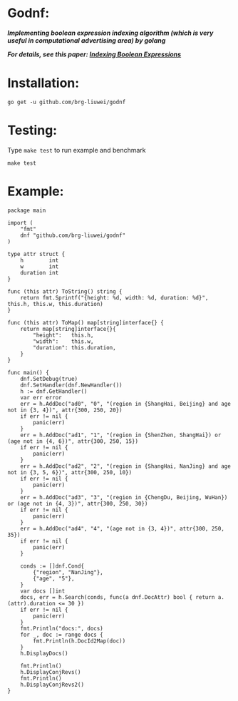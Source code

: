 # Godnf: 

___Implementing boolean expression indexing algorithm (which is very useful in computational advertising area) by golang___

___For details, see this paper: [Indexing Boolean Expressions](http://theory.stanford.edu/~sergei/papers/vldb09-indexing.pdf)___

# Installation:

    go get -u github.com/brg-liuwei/godnf

# Testing:

Type `make test` to run example and benchmark

    make test

# Example:

    package main
    
    import (
    	"fmt"
    	dnf "github.com/brg-liuwei/godnf"
    )
    
    type attr struct {
    	h        int
    	w        int
    	duration int
    }
    
    func (this attr) ToString() string {
    	return fmt.Sprintf("{height: %d, width: %d, duration: %d}", this.h, this.w, this.duration)
    }
    
    func (this attr) ToMap() map[string]interface{} {
    	return map[string]interface{}{
    		"height":   this.h,
    		"width":    this.w,
    		"duration": this.duration,
    	}
    }
    
    func main() {
    	dnf.SetDebug(true)
    	dnf.SetHandler(dnf.NewHandler())
    	h := dnf.GetHandler()
    	var err error
    	err = h.AddDoc("ad0", "0", "(region in {ShangHai, Beijing} and age not in {3, 4})", attr{300, 250, 20})
    	if err != nil {
    		panic(err)
    	}
    	err = h.AddDoc("ad1", "1", "(region in {ShenZhen, ShangHai}) or (age not in {4, 6})", attr{300, 250, 15})
    	if err != nil {
    		panic(err)
    	}
    	err = h.AddDoc("ad2", "2", "(region in {ShangHai, NanJing} and age not in {3, 5, 6})", attr{300, 250, 10})
    	if err != nil {
    		panic(err)
    	}
    	err = h.AddDoc("ad3", "3", "(region in {ChengDu, Beijing, WuHan}) or (age not in {4, 3})", attr{300, 250, 30})
    	if err != nil {
    		panic(err)
    	}
    	err = h.AddDoc("ad4", "4", "(age not in {3, 4})", attr{300, 250, 35})
    	if err != nil {
    		panic(err)
    	}
    
    	conds := []dnf.Cond{
    		{"region", "NanJing"},
    		{"age", "5"},
    	}
    	var docs []int
    	docs, err = h.Search(conds, func(a dnf.DocAttr) bool { return a.(attr).duration <= 30 })
    	if err != nil {
    		panic(err)
    	}
    	fmt.Println("docs:", docs)
    	for _, doc := range docs {
    		fmt.Println(h.DocId2Map(doc))
    	}
    	h.DisplayDocs()
    
    	fmt.Println()
    	h.DisplayConjRevs()
    	fmt.Println()
    	h.DisplayConjRevs2()
    }
